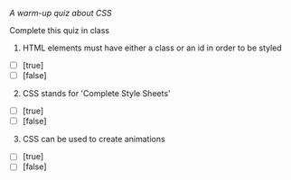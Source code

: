 *A warm-up quiz about CSS*

Complete this quiz in class

1. HTML elements must have either a class or an id in order to be styled

- [ ] [true]
- [ ] [false]

2. CSS stands for 'Complete Style Sheets'

- [ ] [true]
- [ ] [false]

3. CSS can be used to create animations

- [ ] [true]
- [ ] [false]
